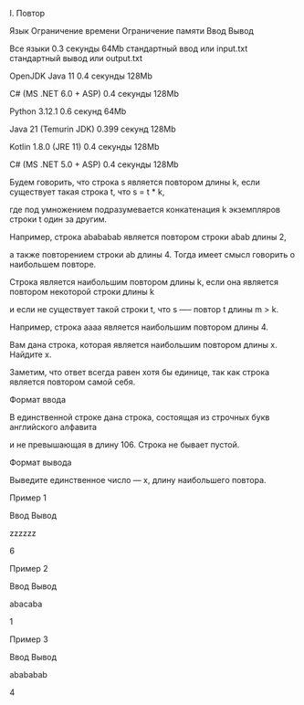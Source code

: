 I. Повтор

Язык	Ограничение времени	Ограничение памяти	Ввод	Вывод

Все языки	0.3 секунды	64Mb	стандартный ввод или input.txt	стандартный вывод или output.txt

OpenJDK Java 11	0.4 секунды	128Mb

C# (MS .NET 6.0 + ASP)	0.4 секунды	128Mb

Python 3.12.1	0.6 секунд	64Mb

Java 21 (Temurin JDK)	0.399 секунд	128Mb

Kotlin 1.8.0 (JRE 11)	0.4 секунды	128Mb

C# (MS .NET 5.0 + ASP)	0.4 секунды	128Mb

Будем говорить, что строка s является повтором длины k, если существует такая строка t, что s = t * k, 

где под умножением подразумевается конкатенация k экземпляров строки t один за другим.

Например, строка abababab является повтором строки abab длины 2,

а также повторением строки ab длины 4. Тогда имеет смысл говорить о наибольшем повторе. 

Строка является наибольшим повтором длины k, если она является повтором некоторой строки длины k

и если не существует такой строки t, что s —– повтор t длины m > k. 

Например, строка aaaa является наибольшим повтором длины 4.

Вам дана строка, которая является наибольшим повтором длины x. Найдите x.

Заметим, что ответ всегда равен хотя бы единице, так как строка является повтором самой себя.

Формат ввода

В единственной строке дана строка, состоящая из строчных букв английского алфавита

и не превышающая в длину 106. Строка не бывает пустой.

Формат вывода

Выведите единственное число — x, длину наибольшего повтора.

Пример 1

Ввод	Вывод

zzzzzz

6

Пример 2

Ввод	Вывод

abacaba

1

Пример 3

Ввод	Вывод

abababab

4
